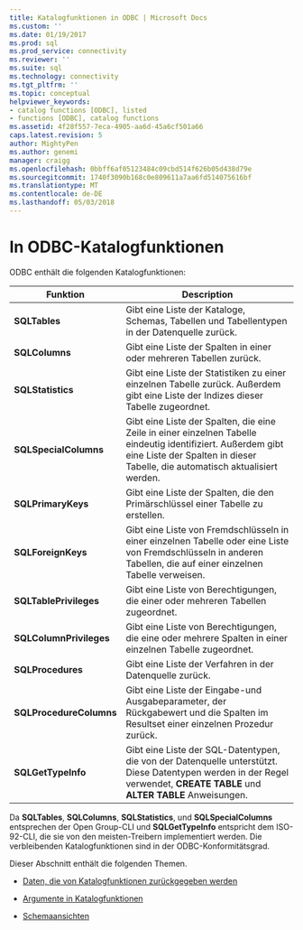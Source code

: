 ```yaml
---
title: Katalogfunktionen in ODBC | Microsoft Docs
ms.custom: ''
ms.date: 01/19/2017
ms.prod: sql
ms.prod_service: connectivity
ms.reviewer: ''
ms.suite: sql
ms.technology: connectivity
ms.tgt_pltfrm: ''
ms.topic: conceptual
helpviewer_keywords:
- catalog functions [ODBC], listed
- functions [ODBC], catalog functions
ms.assetid: 4f28f557-7eca-4905-aa6d-45a6cf501a66
caps.latest.revision: 5
author: MightyPen
ms.author: genemi
manager: craigg
ms.openlocfilehash: 0bbff6af05123484c09cbd514f626b05d438d79e
ms.sourcegitcommit: 1740f3090b168c0e809611a7aa6fd514075616bf
ms.translationtype: MT
ms.contentlocale: de-DE
ms.lasthandoff: 05/03/2018
---
```

# <a name="catalog-functions-in-odbc"></a>In ODBC-Katalogfunktionen
ODBC enthält die folgenden Katalogfunktionen:  
  
|Funktion|Description|  
|--------------|-----------------|  
|**SQLTables**|Gibt eine Liste der Kataloge, Schemas, Tabellen und Tabellentypen in der Datenquelle zurück.|  
|**SQLColumns**|Gibt eine Liste der Spalten in einer oder mehreren Tabellen zurück.|  
|**SQLStatistics**|Gibt eine Liste der Statistiken zu einer einzelnen Tabelle zurück. Außerdem gibt eine Liste der Indizes dieser Tabelle zugeordnet.|  
|**SQLSpecialColumns**|Gibt eine Liste der Spalten, die eine Zeile in einer einzelnen Tabelle eindeutig identifiziert. Außerdem gibt eine Liste der Spalten in dieser Tabelle, die automatisch aktualisiert werden.|  
|**SQLPrimaryKeys**|Gibt eine Liste der Spalten, die den Primärschlüssel einer Tabelle zu erstellen.|  
|**SQLForeignKeys**|Gibt eine Liste von Fremdschlüsseln in einer einzelnen Tabelle oder eine Liste von Fremdschlüsseln in anderen Tabellen, die auf einer einzelnen Tabelle verweisen.|  
|**SQLTablePrivileges**|Gibt eine Liste von Berechtigungen, die einer oder mehreren Tabellen zugeordnet.|  
|**SQLColumnPrivileges**|Gibt eine Liste von Berechtigungen, die eine oder mehrere Spalten in einer einzelnen Tabelle zugeordnet.|  
|**SQLProcedures**|Gibt eine Liste der Verfahren in der Datenquelle zurück.|  
|**SQLProcedureColumns**|Gibt eine Liste der Eingabe-und Ausgabeparameter, der Rückgabewert und die Spalten im Resultset einer einzelnen Prozedur zurück.|  
|**SQLGetTypeInfo**|Gibt eine Liste der SQL-Datentypen, die von der Datenquelle unterstützt. Diese Datentypen werden in der Regel verwendet, **CREATE TABLE** und **ALTER TABLE** Anweisungen.|  
  
 Da **SQLTables**, **SQLColumns**, **SQLStatistics**, und **SQLSpecialColumns** entsprechen der Open Group-CLI und **SQLGetTypeInfo** entspricht dem ISO-92-CLI, die sie von den meisten-Treibern implementiert werden. Die verbleibenden Katalogfunktionen sind in der ODBC-Konformitätsgrad.  
  
 Dieser Abschnitt enthält die folgenden Themen.  
  
-   [Daten, die von Katalogfunktionen zurückgegeben werden](../../../odbc/reference/develop-app/data-returned-by-catalog-functions.md)  
  
-   [Argumente in Katalogfunktionen](../../../odbc/reference/develop-app/arguments-in-catalog-functions.md)  
  
-   [Schemaansichten](../../../odbc/reference/develop-app/schema-views.md)
